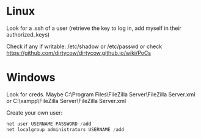 # Linux
Look for a .ssh of a user (retrieve the key to log in, add myself in their authorized_keys)

Check if any if writable: /etc/shadow or /etc/passwd
or check https://github.com/dirtycow/dirtycow.github.io/wiki/PoCs

# Windows
Look for creds.
Maybe C:\Program Files\FileZilla Server\FileZilla Server.xml or C:\xampp\FileZilla Server\FileZilla Server.xml

Create your own user:
```powershell
net user USERNAME PASSWORD /add
net localgroup administrators USERNAME /add
```
